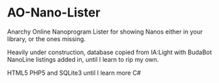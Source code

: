 # AO-Nano-Lister
Anarchy Online Nanoprogram Lister for showing Nanos either in your library, or the ones missing.

Heavily under construction, database copied from IA:Light
with BudaBot NanoLine listings added in, until I learn to rip my own.

HTML5 PHP5 and SQLite3 until I learn more C#
